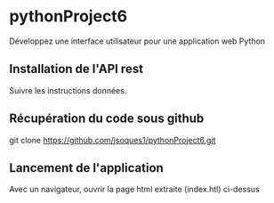 # pythonProject6

Développez une interface utilisateur pour une application web Python

## Installation de l'API rest

Suivre les instructions données.

## Récupération du code sous github

git clone https://github.com/jsoques1/pythonProject6.git

## Lancement de l'application

Avec un navigateur, ouvrir la page html extraite (index.htl) ci-dessus

